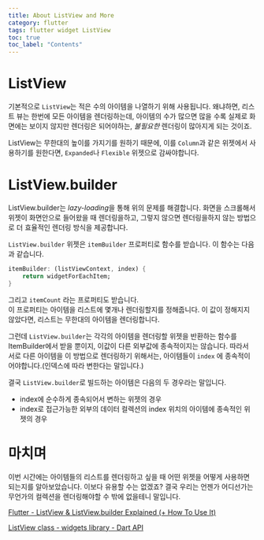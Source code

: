 ```yaml
---
title: About ListView and More
category: flutter
tags: flutter widget ListView
toc: true
toc_label: "Contents"
---
```


# ListView

기본적으로 `ListView`는 적은 수의 아이템을 나열하기 위해 사용됩니다.
왜냐하면, 리스트 뷰는 한번에 모든 아이템을 렌더링하는데, 아이템의 수가 많으면 많을 수록 실제로 화면에는 보이지 않지만 렌더링은 되어야하는, *불필요한* 렌더링이 많아지게 되는 것이죠.

ListView는 무한대의 높이를 가지기를 원하기 때문에, 이를 `Column`과 같은 위젯에서 사용하기를 원한다면, `Expanded`나 `Flexible` 위젯으로 감싸야합니다.

# ListView.builder

ListView.builder는 *lazy-loading*을 통해 위의 문제를 해결합니다. 화면을 스크롤해서 위젯이 화면안으로 들어왔을 때 렌더링을하고, 그렇지 않으면 렌더링을하지 않는 방법으로 더 효율적인 렌더링 방식을 제공합니다.

`ListView.builder` 위젯은 `itemBuilder` 프로퍼티로 함수를 받습니다. 이 함수는 다음과 같습니다.

```dart
itemBuilder: (listViewContext, index) {
	return widgetForEachItem;
}
```

그리고 `itemCount` 라는 프로퍼티도 받습니다.   
이 프로퍼티는 아이템을 리스트에 몇개나 렌더링할지를 정해줍니다. 
이 값이 정해지지 않았다면, 리스트는 무한대의 아이템을 렌더링합니다.

그런데 `ListView.builder`는 각각의 아이템을 렌더링할 위젯을 반환하는 함수를 ItemBuilder에서 받을 뿐이지, 이값이 다른 외부값에 종속적이지는 않습니다. 따라서 서로 다른 아이템을 이 방법으로 렌더링하기 위해서는, 아이템들이 `index` 에 종속적이어야합니다.(인덱스에 따라 변한다는 말입니다.)

결국 `ListView.builder`로 빌드하는 아이템은 다음의 두 경우라는 말입니다.

- index에 순수하게 종속되어서 변하는 위젯의 경우
- index로 접근가능한 외부의 데이터 컬렉션의 index 위치의 아이템에 종속적인 위젯의 경우

# 마치며

이번 시간에는 아이템들의 리스트를 렌더링하고 싶을 때 어떤 위젯을 어떻게 사용하면 되는지를 알아보았습니다.
이보다 유용할 수는 없겠죠? 결국 우리는 언젠가 어디선가는 무언가의 컬렉션을 렌더링해야할 수 밖에 없을테니 말입니다.

[Flutter - ListView & ListView.builder Explained (+ How To Use It)](https://www.youtube.com/watch?v=QH0AFxI0Ejg&ab_channel=FlutterMentor)

[ListView class - widgets library - Dart API](https://api.flutter.dev/flutter/widgets/ListView-class.html)
